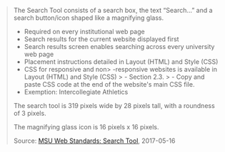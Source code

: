> The Search Tool consists of a search box, the text “Search…” and a search button/icon shaped like a magnifying glass.
>
> - Required on every institutional web page
> - Search results for the current website displayed first
> - Search results screen enables searching across every university web page
> - Placement instructions detailed in Layout (HTML) and Style (CSS)
> - CSS for responsive and non> -responsive websites is available in Layout (HTML) and Style (CSS) > - Section 2.3. > - Copy and paste CSS code at the end of the website's main CSS file.
> - Exemption: Intercollegiate Athletics
>
> The search tool is 319 pixels wide by 28 pixels tall, with a roundness of 3 pixels.
>
> The magnifying glass icon is 16 pixels x 16 pixels.
>
> Source: [MSU Web Standards: Search Tool](http://cabs.msu.edu/web/msu-web-standards.html#s4), 2017-05-16
